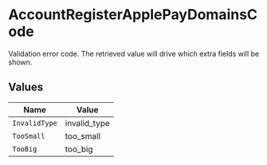 # AccountRegisterApplePayDomainsCode

Validation error code. The retrieved value will drive which extra fields will be shown.


## Values

| Name          | Value         |
| ------------- | ------------- |
| `InvalidType` | invalid_type  |
| `TooSmall`    | too_small     |
| `TooBig`      | too_big       |